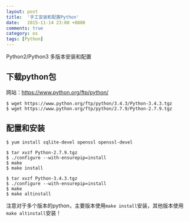```yaml
---
layout: post
title:  '手工安装和配置Python'
date:   2015-11-14 23:00 +0800
comments: true
category: os
tags: [Python]
---
```


Python2/Python3 多版本安装和配置

## 下载python包

网站：https://www.python.org/ftp/python/  

```
$ wget https://www.python.org/ftp/python/3.4.3/Python-3.4.3.tgz   
$ wget https://www.python.org/ftp/python/2.7.9/Python-2.7.9.tgz  
```

## 配置和安装

```
$ yum install sqlite-devel openssl openssl-devel

$ tar xvzf Python-2.7.9.tgz    
$ ./configure --with-ensurepip=install
$ make  
$ make install

$ tar xvzf Python-3.4.3.tgz    
$ ./configure --with-ensurepip=install
$ make  
$ make altinstall
```

注意对于多个版本的python，主要版本使用`make install`安装，其他版本使用`make altinstall`安装！  

